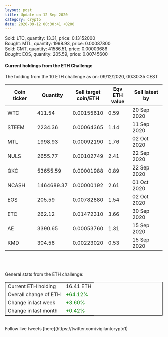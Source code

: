 ```yaml
---
layout: post
title: Update on 12 Sep 2020
category: crypto
date: 2020-09-12 00:30:41 +0200
---
```

<!-- Global site tag (gtag.js) - Google Analytics -->
<script async src="https://www.googletagmanager.com/gtag/js?id=UA-103831149-5"></script>
<script>
  window.dataLayer = window.dataLayer || [];
  function gtag(){dataLayer.push(arguments);}
  gtag('js', new Date());

  gtag('config', 'UA-103831149-5');
</script>
Sold: LTC, quantity:        13.31, price:   0.13152000<br>Bought: MTL, quantity:      1998.93, price:   0.00087800<br>Sold: CMT, quantity:     41586.51, price:   0.00003686<br>Bought: EOS, quantity:       205.59, price:   0.00745600<br>

#### Current holdings from the ETH Challenge

The holding from the 10 ETH challenge as on: 09/12/2020, 00:30:35 CEST

|Coin ticker|Quantity|Sell target<br>coin/ETH|Eqv ETH<br>value|Sell latest by|
|-----------|--------|-----------|-----------|--------------|
WTC|411.54|  0.00155610|0.59|20 Sep 2020|
STEEM|2234.36|  0.00064365|1.14|11 Sep 2020|
MTL|1998.93|  0.00092190|1.76|02 Oct 2020|
NULS|2655.77|  0.00102749|2.41|22 Sep 2020|
QKC|53655.59|  0.00001988|0.89|22 Sep 2020|
NCASH|1464689.37|  0.00000192|2.61|01 Oct 2020|
EOS|205.59|  0.00782880|1.54|02 Oct 2020|
ETC|262.12|  0.01472310|3.66|30 Sep 2020|
AE|3390.65|  0.00053760|1.31|15 Sep 2020|
KMD|304.56|  0.00223020|0.53|15 Sep 2020|

<br>
<br>
<br>
General stats from the ETH challenge:

<table style="border:1px solid black;margin-left:auto;margin-right:auto;">
	<tbody>
	<tr>
		<td>Current ETH holding</td>
		<td>     16.41 ETH</td>
	</tr>
	<tr>
		<td>Overall change of ETH</td>
		<td><font color="green">+64.12%</font></td>
	</tr>
	<tr>
		<td>Change in last week</td>
		<td><font color="green">+3.60%</font></td>
	</tr>
	<tr>
		<td>Change in last month</td>
		<td><font color="green">+0.42%</font></td>
	</tr>
	</tbody>
</table>

<br>
Follow live tweets [here](https://twitter.com/vigilantcrypto1)
<br>
<br>